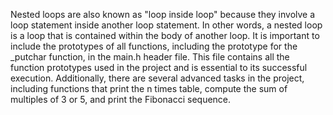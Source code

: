 Nested loops are also known as "loop inside loop" because they involve a loop statement inside another loop statement. In other words, a nested loop is a loop that is contained within the body of another loop. It is important to include the prototypes of all functions, including the prototype for the _putchar function, in the main.h header file. This file contains all the function prototypes used in the project and is essential to its successful execution. Additionally, there are several advanced tasks in the project, including functions that print the n times table, compute the sum of multiples of 3 or 5, and print the Fibonacci sequence.
